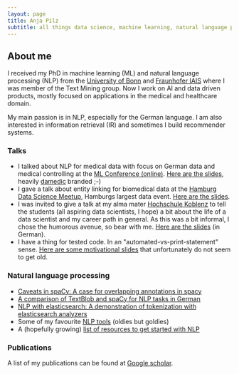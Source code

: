 ```yaml
---
layout: page
title: Anja Pilz
subtitle: all things data science, machine learning, natural language processing & digital health
---
```


## About me
I received my PhD in machine learning (ML) and natural language processing (NLP) from the [University of Bonn](https://mlai.cs.uni-bonn.de/) and [Fraunhofer IAIS](https://www.iais.fraunhofer.de/en.html) where I was member of the Text Mining group. Now I work on AI and data driven products, mostly focused on applications in the medical and healthcare domain.

My main passion is in NLP, especially for the German language. I am also interested in information retrieval (IR) and sometimes I build recommender systems.

### Talks
* I talked about NLP for medical data with focus on German data and medical controlling at the [ML Conference (online)](https://mlconference.ai/machine-learning-principles/natural-language-processing-for-medical-data/). [Here are the slides](https://www.slideshare.net/AnjaPilz/natural-language-processing-for-medical-data), heavily [damedic](https://www.damedic.ai/en/) branded ;-)
* I gave a talk about entity linking for biomedical data at the [Hamburg Data Science Meetup](https://www.meetup.com/de-DE/Hamburg-Data-Science-Meetup/), Hamburgs largest data event. [Here are the slides](https://www2.slideshare.net/AnjaPilz/biomedical-entity-linking-introduction-approaches-challenges).
* I was invited to give a talk at my alma mater [Hochschule Koblenz](https://www.hs-koblenz.de/rac/index/) to tell the students (all aspiring data scientists, I hope) a bit about the life of a data scientist and my career path in general. As this was a bit informal, I chose the humorous avenue, so bear with me. [Here are the slides](https://www.slideshare.net/AnjaPilz/a-career-path-in-data-science) (in German).  
* I have a thing for tested code. In an "automated-vs-print-statement" sense. [Here are some motivational slides](https://www.slideshare.net/AnjaPilz/a-case-for-automated-tests) that unfortunately do not seem to get old.


### Natural language processing
* [Caveats in spaCy: A case for overlapping annotations in spacy](https://github.com/aplz/nlp_notebooks/blob/master/spacy_caveats.ipynb)
* [A comparison of TextBlob and spaCy for NLP tasks in German](https://github.com/aplz/nlp_notebooks/blob/master/textblob_vs_spacy.ipynb)
* [NLP with elasticsearch: A demonstration of tokenization with elasticsearch analyzers](https://github.com/aplz/nlp_notebooks/blob/master/elasticsearch-nlp.ipynb)
* Some of my favourite [NLP tools](_posts/2018-10-09-nlp-tools.md) (oldies but goldies)
* A (hopefully growing) [list of resources to get started with NLP](_posts/2020-08-27-getting-into-nlp.md)

### Publications
A list of my publications can be found at [Google scholar](https://scholar.google.de/citations?hl=de&user=vhQiCP8AAAAJ).
